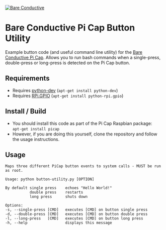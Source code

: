 [![Bare Conductive](http://bareconductive.com/assets/images/LOGO_256x106.png)](http://www.bareconductive.com/)

# Bare Conductive Pi Cap Button Utility

Example button code (and useful command line utility) for the  [Bare Conductive Pi Cap](http://www.bareconductive.com/shop/pi-cap/). Allows you to run bash commands when a single-press, double-press or long-press is detected on the Pi Cap button.


## Requirements
* Requires [python-dev](https://www.python.org/) (`apt-get install python-dev`)
* Requires [RPi.GPIO](https://pypi.python.org/pypi/RPi.GPIO) (`apt-get install python-rpi.gpio`)


## Install / Build

* You should install this code as part of the Pi Cap Raspbian package: `apt-get install picap`    
* However, if you are doing this yourself, clone the repository and follow the usage instructions.

## Usage

    Maps three different PiCap button events to system calls - MUST be run as root.
    
    Usage: python button-utility.py [OPTION]
    
    By default single press    echoes "Hello World!"
               double press    restarts
               long press      shuts down
               
    Options:
    -s, --single-press [CMD]   executes [CMD] on button single press
    -d, --double-press [CMD]   executes [CMD] on button double press     
    -l, --long-press   [CMD]   executes [CMD] on button long press      
    -h, --help                 displays this message
    